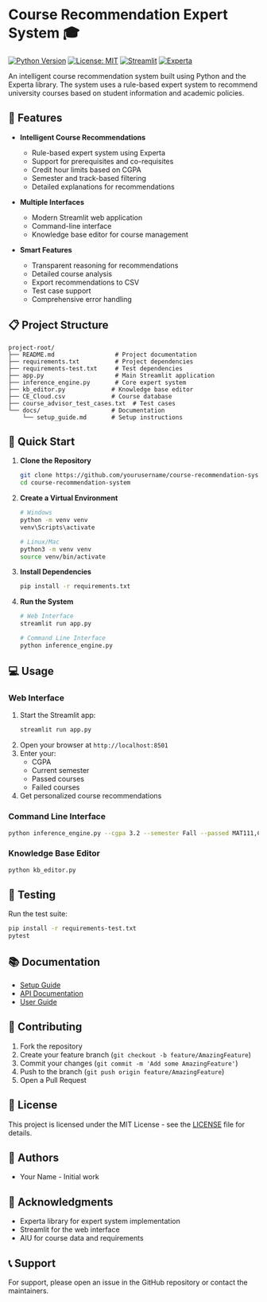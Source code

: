 # Course Recommendation Expert System 🎓

[![Python Version](https://img.shields.io/badge/python-3.9%2B-blue)](https://www.python.org/downloads/)
[![License: MIT](https://img.shields.io/badge/License-MIT-yellow.svg)](https://opensource.org/licenses/MIT)
[![Streamlit](https://img.shields.io/badge/Streamlit-1.22.0%2B-red)](https://streamlit.io/)
[![Experta](https://img.shields.io/badge/Experta-2.0.0%2B-green)](https://experta.readthedocs.io/)

An intelligent course recommendation system built using Python and the Experta library. The system uses a rule-based expert system to recommend university courses based on student information and academic policies.

## 🌟 Features

- **Intelligent Course Recommendations**
  - Rule-based expert system using Experta
  - Support for prerequisites and co-requisites
  - Credit hour limits based on CGPA
  - Semester and track-based filtering
  - Detailed explanations for recommendations

- **Multiple Interfaces**
  - Modern Streamlit web application
  - Command-line interface
  - Knowledge base editor for course management

- **Smart Features**
  - Transparent reasoning for recommendations
  - Detailed course analysis
  - Export recommendations to CSV
  - Test case support
  - Comprehensive error handling

## 📋 Project Structure

```
project-root/
├── README.md                 # Project documentation
├── requirements.txt          # Project dependencies
├── requirements-test.txt     # Test dependencies
├── app.py                    # Main Streamlit application
├── inference_engine.py       # Core expert system
├── kb_editor.py             # Knowledge base editor
├── CE_Cloud.csv             # Course database
├── course_advisor_test_cases.txt  # Test cases
└── docs/                    # Documentation
    └── setup_guide.md       # Setup instructions
```

## 🚀 Quick Start

1. **Clone the Repository**
   ```bash
   git clone https://github.com/yourusername/course-recommendation-system.git
   cd course-recommendation-system
   ```

2. **Create a Virtual Environment**
   ```bash
   # Windows
   python -m venv venv
   venv\Scripts\activate

   # Linux/Mac
   python3 -m venv venv
   source venv/bin/activate
   ```

3. **Install Dependencies**
   ```bash
   pip install -r requirements.txt
   ```

4. **Run the System**
   ```bash
   # Web Interface
   streamlit run app.py

   # Command Line Interface
   python inference_engine.py
   ```

## 💻 Usage

### Web Interface
1. Start the Streamlit app:
   ```bash
   streamlit run app.py
   ```
2. Open your browser at `http://localhost:8501`
3. Enter your:
   - CGPA
   - Current semester
   - Passed courses
   - Failed courses
4. Get personalized course recommendations

### Command Line Interface
```bash
python inference_engine.py --cgpa 3.2 --semester Fall --passed MAT111,CSE014
```

### Knowledge Base Editor
```bash
python kb_editor.py
```

## 🧪 Testing

Run the test suite:
```bash
pip install -r requirements-test.txt
pytest
```

## 📚 Documentation

- [Setup Guide](docs/setup_guide.md)
- [API Documentation](docs/api.md)
- [User Guide](docs/user_guide.md)

## 🤝 Contributing

1. Fork the repository
2. Create your feature branch (`git checkout -b feature/AmazingFeature`)
3. Commit your changes (`git commit -m 'Add some AmazingFeature'`)
4. Push to the branch (`git push origin feature/AmazingFeature`)
5. Open a Pull Request

## 📝 License

This project is licensed under the MIT License - see the [LICENSE](LICENSE) file for details.

## 👥 Authors

- Your Name - Initial work

## 🙏 Acknowledgments

- Experta library for expert system implementation
- Streamlit for the web interface
- AIU for course data and requirements

## 📞 Support

For support, please open an issue in the GitHub repository or contact the maintainers. 